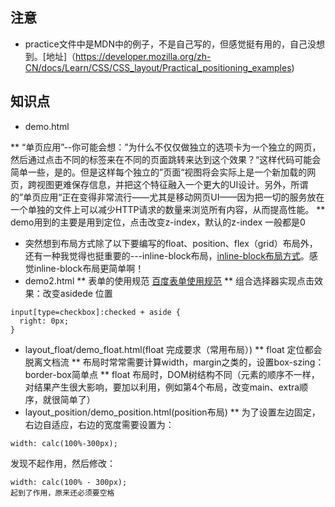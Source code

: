 ## 注意
* practice文件中是MDN中的例子，不是自己写的，但感觉挺有用的，自己没想到。[地址]（https://developer.mozilla.org/zh-CN/docs/Learn/CSS/CSS_layout/Practical_positioning_examples)

## 知识点
*  demo.html

** “单页应用”--你可能会想：”为什么不仅仅做独立的选项卡为一个独立的网页，然后通过点击不同的标签来在不同的页面跳转来达到这个效果？“这样代码可能会简单一些，是的。但是这样每个独立的”页面“视图将会实际上是一个新加载的网页，跨视图更难保存信息，并把这个特征融入一个更大的UI设计。另外，所谓的”单页应用“正在变得非常流行——尤其是移动网页UI——因为把一切的服务放在一个单独的文件上可以减少HTTP请求的数量来浏览所有内容，从而提高性能。
**  demo用到的主要是用到定位，点击改变z-index，默认的z-index 一般都是0

* 突然想到布局方式除了以下要编写的float、position、flex（grid）布局外，还有一种我觉得也挺重要的---inline-block布局，[inline-block布局方式](http://zh.learnlayout.com/inline-block.html)。感觉inline-block布局更简单啊！
* demo2.html
** 表单的使用规范  [百度表单使用规范](https://github.com/ecomfe/spec/blob/master/html-style-guide.md#user-content-6-%E8%A1%A8%E5%8D%95)
** 组合选择器实现点击效果：改变asidede 位置
``` 
input[type=checkbox]:checked + aside {
  right: 0px;
}
```
* layout_float/demo_float.html(float 完成要求（常用布局）)
** float 定位都会脱离文档流
** 布局时常常需要计算width，margin之类的，设置box-szing： border-box简单点
**  float 布局时，DOM树结构不同（元素的顺序不一样，对结果产生很大影响，要加以利用，例如第4个布局，改变main、extra顺序，就很简单了）
* layout_position/demo_position.html(position布局)
** 为了设置左边固定，右边自适应，右边的宽度需要设置为：
```
width: calc(100%-300px);
```
发现不起作用，然后修改：
```
width: calc(100% - 300px);
起到了作用，原来还必须要空格 